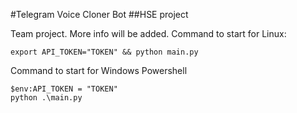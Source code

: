 #Telegram Voice Cloner Bot
##HSE project

Team project. More info will be added.
Command to start for Linux:
```
export API_TOKEN="TOKEN" && python main.py
```
Command to start for Windows Powershell
```
$env:API_TOKEN = "TOKEN"
python .\main.py
```

